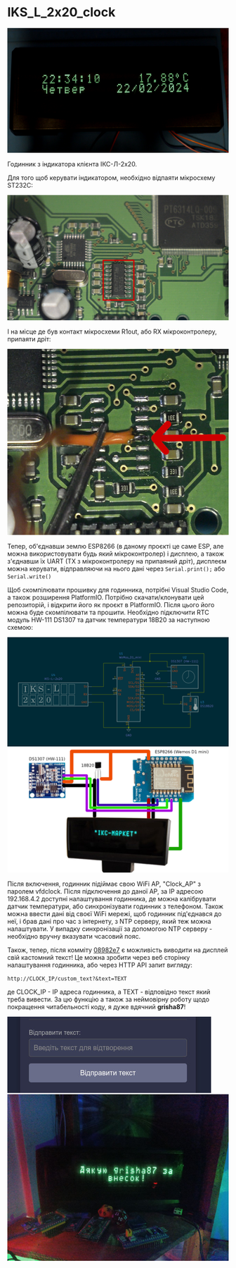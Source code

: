 # IKS_L_2x20_clock

![alt tag](https://raw.githubusercontent.com/so1der/IKS_L_2x20_clock/refs/heads/main/pictures/clock.jpg "Main photo")

Годинник з індикатора клієнта ІКС-Л-2х20.

Для того щоб керувати індикатором, необхідно відпаяти мікросхему ST232C:

![alt tag](https://raw.githubusercontent.com/so1der/IKS_L_2x20_clock/refs/heads/main/pictures/st232c.jpg "ST232C")

І на місце де був контакт мікросхеми R1out, або RX мікроконтролеру, припаяти дріт:

![alt tag](https://raw.githubusercontent.com/so1der/IKS_L_2x20_clock/refs/heads/main/pictures/wire.jpg "Wire")

Тепер, об'єднавши землю ESP8266 (в даному проєкті це саме ESP, але можна використовувати будь який мікроконтролер) і дисплею, а також з'єднавши їх UART (TX з мікроконтролеру на припаяний дріт), дисплеєм можна керувати, відправляючи на нього дані через `Serial.print();` або `Serial.write()`

Щоб скомпілювати прошивку для годинника, потрібні Visual Studio Code, а також розширення PlatformIO. Потрібно скачати/клонувати цей репозиторій, і відкрити його як проєкт в PlatformIO. Після цього його можна буде скомпілювати та прошити. Необхідно підключити RTC модуль HW-111 DS1307 та датчик температури 18B20 за наступною схемою:

![alt tag](https://raw.githubusercontent.com/so1der/IKS_L_2x20_clock/refs/heads/main/pictures/schematic1.jpg "Schematic")
![alt tag](https://raw.githubusercontent.com/so1der/IKS_L_2x20_clock/refs/heads/main/pictures/schematic2.jpg "Schematic")

Після включення, годинник підіймає свою WiFi AP, "Clock_AP" з паролем vfdclock. Після підключення до даної AP, за IP адресою 192.168.4.2 доступні налаштування годинника, де можна калібрувати датчик температури, або синхронізувати годинник з телефоном. Також можна ввести дані від своєї WiFi мережі, щоб годинник під'єднався до неї, і брав дані про час з інтернету, з NTP серверу, який теж можна налаштувати. У випадку синхронізації за допомогою NTP серверу - необхідно вручну вказувати чсасовий пояс.

Також, тепер, після комміту [08982e7](https://github.com/so1der/IKS_L_2x20_clock/commit/08982e725cf3f8a68315823c6cec8a1fc82291ac) є можливість виводити на дисплей свій кастомний текст! Це можна зробити через веб сторінку налаштування годинника, або через HTTP API запит вигляду:
```
http://CLOCK_IP/custom_text?&text=TEXT
```
де CLOCK_IP - IP адреса годинника, а TEXT - відповідно текст який треба вивести. За цю функцію а також за неймовірну роботу щодо покращення читабельності коду, я дуже вдячний **grisha87**!

![alt tag](https://raw.githubusercontent.com/so1der/IKS_L_2x20_clock/refs/heads/main/pictures/custom_text1.jpg "Custom text on Web Page")
![alt tag](https://raw.githubusercontent.com/so1der/IKS_L_2x20_clock/refs/heads/main/pictures/custom_text2.jpg "Custom text")
